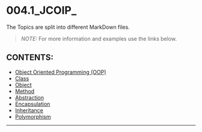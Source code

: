 # 004.1_JCOIP_

The Topics are split into different MarkDown files.<br/>

> *NOTE:* For more information and examples use the links below.

## CONTENTS:
* [Object Oriented Programming (OOP)][1]    <!--Done!-->
* [Class][2]                                <!--Done!-->
* [Object][3] 
* [Method][4]
* [Abstraction][5]
* [Encapsulation][6]
* [Inheritance][7]
* [Polymorphism][8]
---

[1]: res/read/OOP.md
[2]: res/read/Class.md
[3]: res/read/Object.md
[4]: res/read/Method.md
[5]: res/read/Abstraction.md
[6]: res/read/Encapsulation.md
[7]: res/read/Inheritance.md
[8]: res/read/Polymorphism.md
<br/>



<!--
#### Syntax:
```java

```

#### Example:
```java

```

# TODO: List:
--------------------------------------------------------
FILE:  OOP.md
* [Access Modifier][1]   ->  Done!
* [Message Passing][2]   ->  Done! TODO: Discribe Queue
* [Class][3]             ->  Done!
* [Object][4] 
* [Method][5]
* [Abstraction][6]
* [Encapsulation][7]
* [Inheritance][8]
* [Polymorphism][9]
* [this][10]             ->  Done!
* [interfaces][11]
* [abstract classes][12]
* [Overloading][13]
* [Overriding][14]

[1]: AccessModifier.md
[2]: MethodPassing.md
[3]: Class.md
[4]: Object.md
[5]: Method.md
[6]: Abstraction.md
[7]: Encapsulation.md
[8]: Inheritance.md
[9]: Polymorphism.md
[10]: This.md
[11]: Interface.md
[12]: AbstractClass.md
[13]: Overloading.md
[14]: Overriding.md
--------------------------------------------------------
FILE:  Class.md
<!--
* [this][1]                             ->  Done!
* [nested classes][2]
* [anonymous classes][3]
* [lambda expressions][4]
* [Serialization/De-Serialization][5]
* [Garbage Collector][6]

[1]: This.md
[2]: NestedClass.md
[3]: AnnonymousClass.md
[4]: LambdaExpression.md
[5]: De-Serialization.md
[6]: GarbageCollector.md
--------------------------------------------------------
FILE:  Object.md
--------------------------------------------------------
FILE:  Method.md
--------------------------------------------------------
FILE:  Abstraction.md
--------------------------------------------------------
FILE:  Encapsulation.md
--------------------------------------------------------
FILE:  Inheritance.md
--------------------------------------------------------
FILE:  Polymorphism.md
--------------------------------------------------------



-->